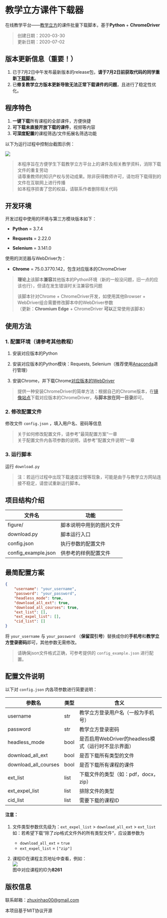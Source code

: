 # 教学立方课件下载器

在线教学平台——[教学立方](teaching.applysquare.com)的课件批量下载脚本，基于**Python** + **ChromeDriver**

> 创建日期：2020-03-30  
> 更新日期：2020-07-02

## 版本更新信息（重要！）

1. 已于7月2日中午发布最新版本的release包，**请于7月2日前获取代码的同学重新**[**下载脚本**]()。
2. 已**修复教学立方版本更新导致无法正常下载课件的问题**，且进行了稳定性优化。

## 程序特色

1. **一键下载**所有课程的全部课件，方便快捷
2. **可下载未直接开放下载的课件**，视频等内容
3. **可深度配置**的课程筛选/文件拓展名筛选功能

以下为运行过程中控制台截图示例：

![](./figure/1.png)

> 本程序旨在方便学生下载教学立方平台上的课件及相关教学资料，消除下载文件的重复劳动  
> 请尊重教师的知识产权与劳动成果。除非获得教师许可，请勿将下载得到的文件在互联网上进行传播  
> 如本程序损害了您的权益，请联系作者删除相关代码  

## 开发环境

开发过程中使用的环境与第三方模块版本如下：

- **Python** = 3.7.4

- **Requests** = 2.22.0

- **Selenium** = 3.141.0

使用的浏览器与WebDriver为：

- **Chrome** = 75.0.3770.142，包含对应版本的ChromeDriver

> **理论上**该脚本**兼容**其他版本的Python环境（新的一般没问题，旧一点的应该也行），但请在发生错误时关注兼容性问题
>
> 该脚本针对Chrome + ChromeDriver开发，如使用其他Browser + WebDriver组合需要修改脚本中的WebDriver参数  
（更新：**Chromium Edge** + ChromeDriver **可以**正常使用该脚本）

## 使用方法

### 1. 配置环境（请参考其他教程）

1. 安装对应版本的Python

2. 安装对应版本的Python模块：Requests, Selenium（推荐使用[Anaconda](https://www.anaconda.com/)进行管理）

3. 安装Chrome，并下载Chrome[对应版本的WebDriver](https://chromedriver.chromium.org/downloads)

> 提供一种安装ChromeDriver的简单方法：根据自己的Chrome版本，在[镜像站点](http://npm.taobao.org/mirrors/chromedriver/)下载对应版本的ChromeDriver，**与脚本放在同一目录**即可。

### 2. 修改配置文件

修改文件 `config.json` ，填入用户名、密码等信息

> 关于如何修改配置文件，请参考”最简配置方案“一章  
> 关于配置文件内各项参数的说明，请参考”配置文件说明“一章  

### 3. 运行脚本

运行 `download.py`  

> 注：若运行过程中出现下载速度过慢等现象，可能是由于与教学立方网站连接不稳定，请尝试重新运行脚本。

## 项目结构介绍

| 文件名              | 功能                     |
| ------------------- | ------------------------ |
| figure/             | 脚本说明中用到的图片文件 |
| download.py         | 脚本运行入口             |
| config.json         | 执行参数的配置文件       |
| config_example.json | 供参考的样例配置文件     |

## 最简配置方案

```json
{
	"username": "your_username",
	"password": "your_password",
	"headless_mode": true,
	"download_all_ext": true,
	"download_all_courses": true,
	"ext_list": [],
	"ext_expel_list": [],
	"cid_list": []
}
```

将 `your_username` 与 `your_password` （**保留双引号**）替换成你的**手机号**和**教学立方登录密码**即可，其他参数无需修改。

> 请确保json文件格式正确，可参考提供的 `config_example.json` 进行配置。

## 配置文件说明

以下对 `config.json` 内各项参数进行简要说明：

| 参数名               | 类型 | 含义                                                |
| -------------------- | ---- | --------------------------------------------------- |
| username             | str  | 教学立方登录用户名（一般为手机号）                  |
| password             | str  | 教学立方登录密码                                    |
| headless_mode        | bool | 是否启用WebDriver的headless模式（运行时不显示界面） |
| download_all_ext     | bool | 是否下载所有类型的文件                              |
| download_all_courses | bool | 是否下载所有课程的课件                              |
| ext_list             | list | 下载文件的类型（如：pdf，docx，zip）                |
| ext_expel_list       | list | 排除文件的类型                                      |
| cid_list             | list | 需要下载的课程ID                                    |

#### 注意：

1. 文件类型参数优先级为：`ext_expel_list` > `download_all_ext` > `ext_list`  
   如：若希望下载“除了zip格式文件外的所有类型文件“，应设置参数为

   - `download_all_ext` = `true`
   - `ext_expel_list` = `["zip"]`

2. 课程ID在课程主页地址中查看，例如：  
   ![](./figure/0.png)  
   图中对应课程的ID为**8261**  


## 版权信息

联系邮箱：zhuxinhao00@gmail.com

本项目基于MIT协议开源
